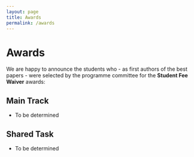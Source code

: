 ```yaml
---
layout: page
title: Awards
permalink: /awards
---
```


# Awards

We are happy to announce the students who - as first authors of the best papers - were selected by the programme committee for the **Student Fee Waiver** awards:

## Main Track
- To be determined

## Shared Task
- To be determined


